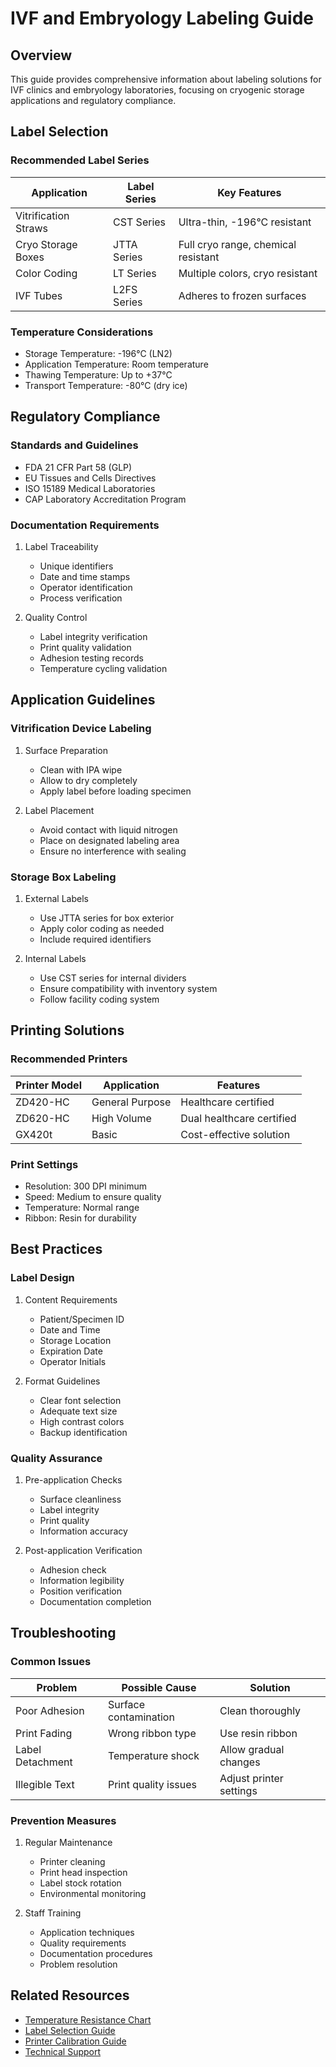 # IVF and Embryology Labeling Guide

## Overview
This guide provides comprehensive information about labeling solutions for IVF clinics and embryology laboratories, focusing on cryogenic storage applications and regulatory compliance.

## Label Selection

### Recommended Label Series
| Application | Label Series | Key Features |
|------------|--------------|--------------|
| Vitrification Straws | CST Series | Ultra-thin, -196°C resistant |
| Cryo Storage Boxes | JTTA Series | Full cryo range, chemical resistant |
| Color Coding | LT Series | Multiple colors, cryo resistant |
| IVF Tubes | L2FS Series | Adheres to frozen surfaces |

### Temperature Considerations
- Storage Temperature: -196°C (LN2)
- Application Temperature: Room temperature
- Thawing Temperature: Up to +37°C
- Transport Temperature: -80°C (dry ice)

## Regulatory Compliance

### Standards and Guidelines
- FDA 21 CFR Part 58 (GLP)
- EU Tissues and Cells Directives
- ISO 15189 Medical Laboratories
- CAP Laboratory Accreditation Program

### Documentation Requirements
1. Label Traceability
   - Unique identifiers
   - Date and time stamps
   - Operator identification
   - Process verification

2. Quality Control
   - Label integrity verification
   - Print quality validation
   - Adhesion testing records
   - Temperature cycling validation

## Application Guidelines

### Vitrification Device Labeling
1. Surface Preparation
   - Clean with IPA wipe
   - Allow to dry completely
   - Apply label before loading specimen

2. Label Placement
   - Avoid contact with liquid nitrogen
   - Place on designated labeling area
   - Ensure no interference with sealing

### Storage Box Labeling
1. External Labels
   - Use JTTA series for box exterior
   - Apply color coding as needed
   - Include required identifiers

2. Internal Labels
   - Use CST series for internal dividers
   - Ensure compatibility with inventory system
   - Follow facility coding system

## Printing Solutions

### Recommended Printers
| Printer Model | Application | Features |
|--------------|-------------|-----------|
| ZD420-HC | General Purpose | Healthcare certified |
| ZD620-HC | High Volume | Dual healthcare certified |
| GX420t | Basic | Cost-effective solution |

### Print Settings
- Resolution: 300 DPI minimum
- Speed: Medium to ensure quality
- Temperature: Normal range
- Ribbon: Resin for durability

## Best Practices

### Label Design
1. Content Requirements
   - Patient/Specimen ID
   - Date and Time
   - Storage Location
   - Expiration Date
   - Operator Initials

2. Format Guidelines
   - Clear font selection
   - Adequate text size
   - High contrast colors
   - Backup identification

### Quality Assurance
1. Pre-application Checks
   - Surface cleanliness
   - Label integrity
   - Print quality
   - Information accuracy

2. Post-application Verification
   - Adhesion check
   - Information legibility
   - Position verification
   - Documentation completion

## Troubleshooting

### Common Issues
| Problem | Possible Cause | Solution |
|---------|---------------|----------|
| Poor Adhesion | Surface contamination | Clean thoroughly |
| Print Fading | Wrong ribbon type | Use resin ribbon |
| Label Detachment | Temperature shock | Allow gradual changes |
| Illegible Text | Print quality issues | Adjust printer settings |

### Prevention Measures
1. Regular Maintenance
   - Printer cleaning
   - Print head inspection
   - Label stock rotation
   - Environmental monitoring

2. Staff Training
   - Application techniques
   - Quality requirements
   - Documentation procedures
   - Problem resolution

## Related Resources
- [Temperature Resistance Chart](../Resources/temperature-resistance-chart.md)
- [Label Selection Guide](./label-selection-guide.md)
- [Printer Calibration Guide](./printer-calibration.md)
- [Technical Support](../Resources/technical-support.md) 
